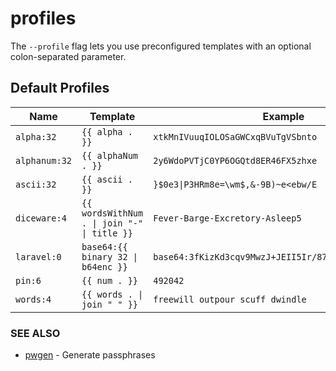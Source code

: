 # profiles

The `--profile` flag lets you use preconfigured templates with an optional colon-separated parameter.

## Default Profiles

| Name | Template | Example |
| --- | --- | --- |
| `alpha:32` | `{{ alpha . }}` | <code>xtkMnIVuuqIOLOSaGWCxqBVuTgVSbnto</code> |
| `alphanum:32` | `{{ alphaNum . }}` | <code>2y6WdoPVTjC0YP6OGQtd8ER46FX5zhxe</code> |
| `ascii:32` | `{{ ascii . }}` | <code>}$0e3\|P3HRm8e=\wm$,&-9B)~e<ebw/E</code> |
| `diceware:4` | `{{ wordsWithNum . \| join "-" \| title }}` | <code>Fever-Barge-Excretory-Asleep5</code> |
| `laravel:0` | `base64:{{ binary 32 \| b64enc }}` | <code>base64:3fKizKd3cqv9MwzJ+JEII5Ir/872NziLb5qZHy+UGlY=</code> |
| `pin:6` | `{{ num . }}` | <code>492042</code> |
| `words:4` | `{{ words . \| join " " }}` | <code>freewill outpour scuff dwindle</code> |

### SEE ALSO
* [pwgen](pwgen.md)  - Generate passphrases